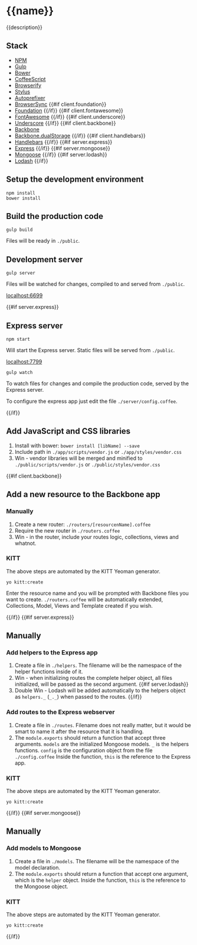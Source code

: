# {{name}}

{{description}}

## Stack
  - [NPM](https://www.npmjs.org/)
  - [Gulp](http://gulpjs.com/)
  - [Bower](http://bower.io/)
  - [CoffeeScript](http://coffeescript.org/)
  - [Browserify](http://browserify.org/)
  - [Stylus](https://learnboost.github.io/stylus/)
  - [Autoprefixer](https://github.com/postcss/autoprefixer)
  - [BrowserSync](http://www.browsersync.io/)
  {{#if client.foundation}}
  - [Foundation](http://foundation.zurb.com/)
  {{/if}}
  {{#if client.fontawesome}}
  - [FontAwesome](https://fortawesome.github.io/Font-Awesome/icons/)
  {{/if}}
  {{#if client.underscore}}
  - [Underscore](http://underscorejs.org/)
  {{/if}}
  {{#if client.backbone}}
  - [Backbone](http://backbonejs.org/)
  - [Backbone.dualStorage](https://github.com/nilbus/Backbone.dualStorage)
  {{/if}}
  {{#if client.handlebars}}
  - [Handlebars](http://handlebarsjs.com/)
  {{/if}}
  {{#if server.express}}
  - [Express](http://expressjs.com/)
  {{/if}}
  {{#if server.mongoose}}
  - [Mongoose](http://mongoosejs.com/)
  {{/if}}
  {{#if server.lodash}}
  - [Lodash](http://lodash.com/)
  {{/if}}

## Setup the development environment

    npm install
    bower install

## Build the production code

    gulp build

Files will be ready in `./public`.

## Development server

    gulp server

Files will be watched for changes, compiled to and served from `./public`.

[localhost:6699](http://localhost:6699)

{{#if server.express}}
## Express server

    npm start

Will start the Express server. Static files will be served from `./public`.

[localhost:7799](http://localhost7799)

    gulp watch

To watch files for changes and compile the production code, served by the
Express server.

To configure the express app just edit the file `./server/config.coffee`.

{{/if}}
## Add JavaScript and CSS libraries

  1. Install with bower: `bower install [libName] --save`
  2. Include path in `./app/scripts/vendor.js` or `./app/styles/vendor.css`
  3. Win - vendor libraries will be merged and minified to
  `./public/scripts/vendor.js` or `./public/styles/vendor.css`

{{#if client.backbone}}
## Add a new resource to the Backbone app

### Manually

  1. Create a new router: `./routers/[resourcenName].coffee`
  2. Require the new router in `./routers.coffee`
  3. Win - in the router, include your routes logic, collections, views and
  whatnot.

### KITT

The above steps are automated by the KITT Yeoman generator.

    yo kitt:create

Enter the resource name and you will be prompted with Backbone files you want
to create. `./routers.coffee` will be automatically extended, Collections,
Model, Views and Template created if you wish.

{{/if}}
{{#if server.express}}
## Manually

### Add helpers to the Express app

  1. Create a file in `./helpers`. The filename will be the namespace of the
  helper functions inside of it.
  2. Win - when initializing routes the complete helper object, all files
  initialized, will be passed as the second argument.
  {{#if server.lodash}}
  3. Double Win - Lodash will be added automatically to the helpers object
  as `helpers._` (`_._`) when passed to the routes.
  {{/if}}

### Add routes to the Express webserver

  1. Create a file in `./routes`. Filename does not really matter, but it would
  be smart to name it after the resource that it is handling.
  2. The `module.exports` should return a function that accept three arguments.
  `models` are the initialized Mongoose models. `_` is the helpers functions.
  `config` is the  configuration object from the file `./config.coffee`
  Inside the function, `this` is the reference to the Express app.

### KITT

The above steps are automated by the KITT Yeoman generator.

    yo kitt:create

{{/if}}
{{#if server.mongoose}}
## Manually

### Add models to Mongoose

  1. Create a file in `./models`. The filename will be the namespace of the
  model declaration.
  2.  The `module.exports` should return a function that accept one argument,
  which is the `helper` object.
  Inside the function, `this` is the reference to the Mongoose object.

### KITT

The above steps are automated by the KITT Yeoman generator.

    yo kitt:create

{{/if}}
